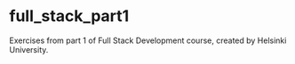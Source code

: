 # full_stack_part1
Exercises from part 1 of Full Stack Development course, created by Helsinki University.
